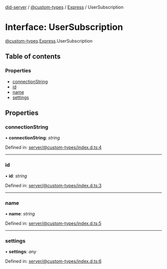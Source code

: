 [did-server](../README.md) / [@custom-types](../modules/_custom_types.md) / [Express](../modules/_custom_types.express.md) / UserSubscription

# Interface: UserSubscription

[@custom-types](../modules/_custom_types.md).[Express](../modules/_custom_types.express.md).UserSubscription

## Table of contents

### Properties

- [connectionString](_custom_types.express.usersubscription.md#connectionstring)
- [id](_custom_types.express.usersubscription.md#id)
- [name](_custom_types.express.usersubscription.md#name)
- [settings](_custom_types.express.usersubscription.md#settings)

## Properties

### connectionString

• **connectionString**: *string*

Defined in: [server/@custom-types/index.d.ts:4](https://github.com/Puzzlepart/did/blob/4fa695e4/server/@custom-types/index.d.ts#L4)

___

### id

• **id**: *string*

Defined in: [server/@custom-types/index.d.ts:3](https://github.com/Puzzlepart/did/blob/4fa695e4/server/@custom-types/index.d.ts#L3)

___

### name

• **name**: *string*

Defined in: [server/@custom-types/index.d.ts:5](https://github.com/Puzzlepart/did/blob/4fa695e4/server/@custom-types/index.d.ts#L5)

___

### settings

• **settings**: *any*

Defined in: [server/@custom-types/index.d.ts:6](https://github.com/Puzzlepart/did/blob/4fa695e4/server/@custom-types/index.d.ts#L6)
